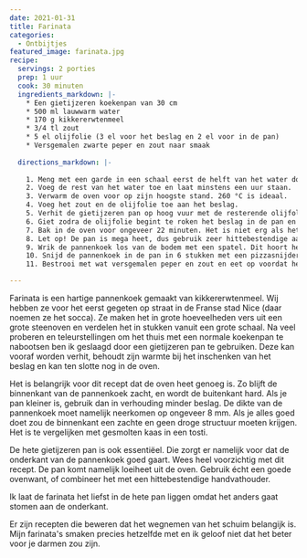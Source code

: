 ```yaml
---
date: 2021-01-31
title: Farinata
categories:
  - Ontbijtjes
featured_image: farinata.jpg
recipe:
  servings: 2 porties
  prep: 1 uur
  cook: 30 minuten
  ingredients_markdown: |-
    * Een gietijzeren koekenpan van 30 cm
    * 500 ml lauwwarm water
    * 170 g kikkererwtenmeel
    * 3/4 tl zout
    * 5 el olijfolie (3 el voor het beslag en 2 el voor in de pan)
    * Versgemalen zwarte peper en zout naar smaak
  
  directions_markdown: |-
    
    1. Meng met een garde in een schaal eerst de helft van het water door het meel.
    2. Voeg de rest van het water toe en laat minstens een uur staan.
    3. Verwarm de oven voor op zijn hoogste stand. 260 °C is ideaal.
    4. Voeg het zout en de olijfolie toe aan het beslag.
    5. Verhit de gietijzeren pan op hoog vuur met de resterende olijfolie.
    6. Giet zodra de olijfolie begint te roken het beslag in de pan en verplaats deze onmiddelijk naar de hoogste plek in de oven.
    7. Bak in de oven voor ongeveer 22 minuten. Het is niet erg als het beslag aan de zijkanten van de pan verbrandt.
    8. Let op! De pan is mega heet, dus gebruik zeer hittebestendige aanvatters of laat de pan het met de open oven even staan wanneer je de pan eruit haalt.
    9. Wrik de pannenkoek los van de bodem met een spatel. Dit hoort heel makkelijk te gaan.
    10. Snijd de pannenkoek in de pan in 6 stukken met een pizzasnijder.
    11. Bestrooi met wat versgemalen peper en zout en eet op voordat het afkoelt.

---
```


Farinata is een hartige pannenkoek gemaakt van kikkererwtenmeel. Wij hebben ze voor het eerst gegeten op straat in de Franse stad Nice (daar noemen ze het socca). Ze maken het in grote hoeveelheden vers uit een grote steenoven en verdelen het in stukken vanuit een grote schaal. Na veel proberen en teleurstellingen om het thuis met een normale koekenpan te nabootsen ben ik geslaagd door een gietijzeren pan te gebruiken. Deze kan vooraf worden verhit, behoudt zijn warmte bij het inschenken van het beslag en kan ten slotte nog in de oven.

Het is belangrijk voor dit recept dat de oven heet genoeg is. Zo blijft de binnenkant van de pannenkoek zacht, en wordt de buitenkant hard. Als je pan kleiner is, gebruik dan in verhouding minder beslag. De dikte van de pannenkoek moet namelijk neerkomen op ongeveer 8 mm. Als je alles goed doet zou de binnenkant een zachte en geen droge structuur moeten krijgen. Het is te vergelijken met gesmolten kaas in een tosti.

De hete gietijzeren pan is ook essentiëel. Die zorgt er namelijk voor dat de onderkant van de pannenkoek goed gaart. Wees heel voorzichtig met dit recept. De pan komt namelijk loeiheet uit de oven. Gebruik écht een goede ovenwant, of combineer het met een hittebestendige handvathouder.

Ik laat de farinata het liefst in de hete pan liggen omdat het anders gaat stomen aan de onderkant.

Er zijn recepten die beweren dat het wegnemen van het schuim belangijk is. Mijn farinata's smaken precies hetzelfde met en ik geloof niet dat het beter voor je darmen zou zijn.